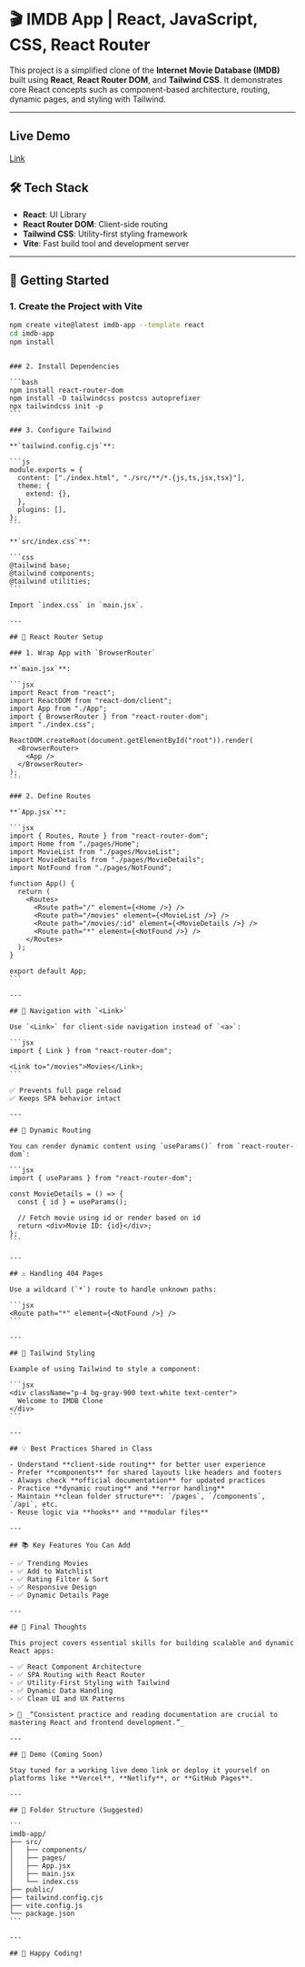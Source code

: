 # 🎬 IMDB App | React, JavaScript, CSS, React Router

This project is a simplified clone of the **Internet Movie Database (IMDB)** built using **React**, **React Router DOM**, and **Tailwind CSS**. It demonstrates core React concepts such as component-based architecture, routing, dynamic pages, and styling with Tailwind.

---

## Live Demo

[Link](https://imdb-app-jet.vercel.app/)

## 🛠️ Tech Stack

- **React**: UI Library
- **React Router DOM**: Client-side routing
- **Tailwind CSS**: Utility-first styling framework
- **Vite**: Fast build tool and development server

---

## 🚀 Getting Started

### 1. Create the Project with Vite

```bash
npm create vite@latest imdb-app --template react
cd imdb-app
npm install
```

````

### 2. Install Dependencies

```bash
npm install react-router-dom
npm install -D tailwindcss postcss autoprefixer
npx tailwindcss init -p
```

### 3. Configure Tailwind

**`tailwind.config.cjs`**:

```js
module.exports = {
  content: ["./index.html", "./src/**/*.{js,ts,jsx,tsx}"],
  theme: {
    extend: {},
  },
  plugins: [],
};
```

**`src/index.css`**:

```css
@tailwind base;
@tailwind components;
@tailwind utilities;
```

Import `index.css` in `main.jsx`.

---

## 🧭 React Router Setup

### 1. Wrap App with `BrowserRouter`

**`main.jsx`**:

```jsx
import React from "react";
import ReactDOM from "react-dom/client";
import App from "./App";
import { BrowserRouter } from "react-router-dom";
import "./index.css";

ReactDOM.createRoot(document.getElementById("root")).render(
  <BrowserRouter>
    <App />
  </BrowserRouter>
);
```

### 2. Define Routes

**`App.jsx`**:

```jsx
import { Routes, Route } from "react-router-dom";
import Home from "./pages/Home";
import MovieList from "./pages/MovieList";
import MovieDetails from "./pages/MovieDetails";
import NotFound from "./pages/NotFound";

function App() {
  return (
    <Routes>
      <Route path="/" element={<Home />} />
      <Route path="/movies" element={<MovieList />} />
      <Route path="/movies/:id" element={<MovieDetails />} />
      <Route path="*" element={<NotFound />} />
    </Routes>
  );
}

export default App;
```

---

## 🔄 Navigation with `<Link>`

Use `<Link>` for client-side navigation instead of `<a>`:

```jsx
import { Link } from "react-router-dom";

<Link to="/movies">Movies</Link>;
```

✅ Prevents full page reload
✅ Keeps SPA behavior intact

---

## 🔀 Dynamic Routing

You can render dynamic content using `useParams()` from `react-router-dom`:

```jsx
import { useParams } from "react-router-dom";

const MovieDetails = () => {
  const { id } = useParams();

  // Fetch movie using id or render based on id
  return <div>Movie ID: {id}</div>;
};
```

---

## ⚠️ Handling 404 Pages

Use a wildcard (`*`) route to handle unknown paths:

```jsx
<Route path="*" element={<NotFound />} />
```

---

## 🎨 Tailwind Styling

Example of using Tailwind to style a component:

```jsx
<div className="p-4 bg-gray-900 text-white text-center">
  Welcome to IMDB Clone
</div>
```

---

## 💡 Best Practices Shared in Class

- Understand **client-side routing** for better user experience
- Prefer **components** for shared layouts like headers and footers
- Always check **official documentation** for updated practices
- Practice **dynamic routing** and **error handling**
- Maintain **clean folder structure**: `/pages`, `/components`, `/api`, etc.
- Reuse logic via **hooks** and **modular files**

---

## 📚 Key Features You Can Add

- ✅ Trending Movies
- ✅ Add to Watchlist
- ✅ Rating Filter & Sort
- ✅ Responsive Design
- ✅ Dynamic Details Page

---

## 📌 Final Thoughts

This project covers essential skills for building scalable and dynamic React apps:

- ✅ React Component Architecture
- ✅ SPA Routing with React Router
- ✅ Utility-First Styling with Tailwind
- ✅ Dynamic Data Handling
- ✅ Clean UI and UX Patterns

> 🧠 _“Consistent practice and reading documentation are crucial to mastering React and frontend development.”_

---

## 🎥 Demo (Coming Soon)

Stay tuned for a working live demo link or deploy it yourself on platforms like **Vercel**, **Netlify**, or **GitHub Pages**.

---

## 🧩 Folder Structure (Suggested)

```
imdb-app/
├── src/
│   ├── components/
│   ├── pages/
│   ├── App.jsx
│   ├── main.jsx
│   └── index.css
├── public/
├── tailwind.config.cjs
├── vite.config.js
└── package.json
```

---

## 🙌 Happy Coding!
````
